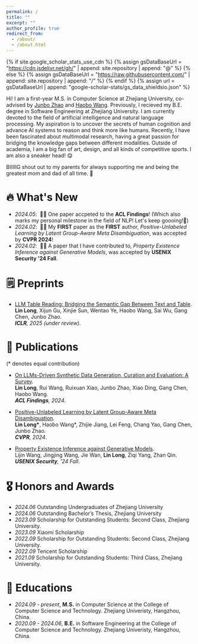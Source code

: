 ```yaml
---
permalink: /
title: ""
excerpt: ""
author_profile: true
redirect_from: 
  - /about/
  - /about.html
---
```


{% if site.google_scholar_stats_use_cdn %}
{% assign gsDataBaseUrl = "https://cdn.jsdelivr.net/gh/" | append: site.repository | append: "@" %}
{% else %}
{% assign gsDataBaseUrl = "https://raw.githubusercontent.com/" | append: site.repository | append: "/" %}
{% endif %}
{% assign url = gsDataBaseUrl | append: "google-scholar-stats/gs_data_shieldsio.json" %}

<span class='anchor' id='about-me'></span>

Hi! I am a first-year M.S. in Computer Science at Zhejiang University, co-advised by [Junbo Zhao](http://jakezhao.net/) and [Haobo Wang](https://hbzju.github.io/). Previously, I recieved my B.E. degree in Software Engineering at Zhejiang University. I am currently devoted to the field of artificial intelligence and natural language processing. My aspiration is to uncover the secrets of human cognition and advance AI systems to reason and think more like humans. Recently, I have been fascinated about multimodal research, having a great passion for bridging the knowledge gaps between different modalities. Outside of academia, I am a big fan of art, design, and all kinds of competitive sports. I am also a sneaker head! 😋

BIIIIIG shout out to my parents for always supporting me and being the greatest mom and dad of all time. 🩵


# 🔥 What's New
- *2024.05*: &nbsp;🎉🎉 One paper accpeted to the **ACL Findings**! (Which also marks my personal milestone in the field of NLP! Let's keep goooing!🤩) 
- *2024.02*: &nbsp;🎉🎉 My **FIRST** paper as the **FIRST** author, *Positive-Unlabeled Learning by Latent Group-Aware Meta Disambiguation*, was accepted by **CVPR 2024**! 
- *2024.02*: &nbsp;🎉🎉 A paper that I have contributed to, *Property Existence Inference against Generative Models*, was accepted by **USENIX Security '24 Fall**. 

# 🗒️ Preprints
- [LLM Table Reading: Bridging the Semantic Gap Between Text and Table](https://openreview.net/forum?id=qmsX2R19p9).  
  **Lin Long**, Xijun Gu, Xinjie Sun, Wentao Ye, Haobo Wang, Sai Wu, Gang Chen, Junbo Zhao.  
  ***ICLR**, 2025 (under review)*.

# 📝 Publications 

(\* denotes equal contribution)

- [On LLMs-Driven Synthetic Data Generation, Curation and Evaluation: A Survey](https://aclanthology.org/2024.findings-acl.658/).  
  **Lin Long**, Rui Wang, Ruixuan Xiao, Junbo Zhao, Xiao Ding, Gang Chen, Haobo Wang.  
  ***ACL Findings**, 2024*.

- [Positive-Unlabeled Learning by Latent Group-Aware Meta Disambiguation](https://openaccess.thecvf.com/content/CVPR2024/papers/Long_Positive-Unlabeled_Learning_by_Latent_Group-Aware_Meta_Disambiguation_CVPR_2024_paper.pdf).  
  **Lin Long\***, Haobo Wang\*, Zhijie Jiang, Lei Feng, Chang Yao, Gang Chen, Junbo Zhao.  
  ***CVPR**, 2024*.

- [Property Existence Inference against Generative Models](https://www.usenix.org/conference/usenixsecurity24/presentation/wang-lijin).  
  Lijin Wang, Jingjing Wang, Jie Wan, **Lin Long**, Ziqi Yang, Zhan Qin.  
  ***USENIX Security**, '24 Fall*.

# 🎖 Honors and Awards
- *2024.06* Outstanding Undergraduates of Zhejiang University
- *2024.06* Outstanding Bachelor’s Thesis, Zhejiang University
- *2023.09* Scholarship for Outstanding Students: Second Class, Zhejiang University. 
- *2023.09* Xiaomi Scholarship
- *2022.09* Scholarship for Outstanding Students: Second Class, Zhejiang University.  
- *2022.09* Tencent Scholarship
- *2021.09* Scholarship for Outstanding Students: Third Class, Zhejiang University.  

# 📖 Educations
- *2024.09 - present*, **M.S.** in Computer Science at the College of Computer Science and Technology. Zhejiang Univeristy, Hangzhou, China. 
- *2020.09 - 2024.06*, **B.E.** in Software Engineering at the College of Computer Science and Technology. Zhejiang Univeristy, Hangzhou, China. 

<!-- # 💬 Invited Talks
- *2021.06*, Lorem ipsum dolor sit amet, consectetur adipiscing elit. Vivamus ornare aliquet ipsum, ac tempus justo dapibus sit amet. 
- *2021.03*, Lorem ipsum dolor sit amet, consectetur adipiscing elit. Vivamus ornare aliquet ipsum, ac tempus justo dapibus sit amet.  \| [\[video\]](https://github.com/)

# 💻 Internships
- *2019.05 - 2020.02*, [Lorem](https://github.com/), China. -->